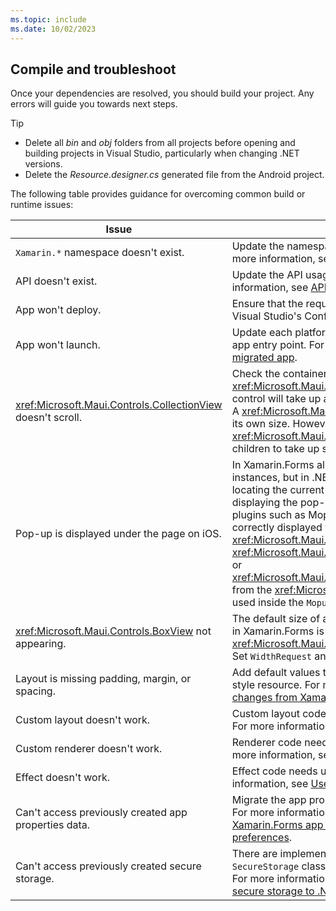 ```yaml
---
ms.topic: include
ms.date: 10/02/2023
---
```


## Compile and troubleshoot

Once your dependencies are resolved, you should build your project. Any errors will guide you towards next steps.

<!-- markdownlint-disable MD032 -->
> [!TIP]
> - Delete all *bin* and *obj* folders from all projects before opening and building projects in Visual Studio, particularly when changing .NET versions.
> - Delete the *Resource.designer.cs* generated file from the Android project.
<!-- markdownlint-enable MD032 -->

The following table provides guidance for overcoming common build or runtime issues:

| Issue | Tip |
| ----- | --- |
| `Xamarin.*` namespace doesn't exist. | Update the namespace to its .NET MAUI equivalent. For more information, see [Namespace changes](#namespace-changes). |
| API doesn't exist. | Update the API usage to its .NET MAUI equivalent. For more information, see [API changes](#api-changes). |
| App won't deploy. | Ensure that the required platform project is set to deploy in Visual Studio's Configuration Manager. |
| App won't launch. | Update each platform project's entry point class, and the app entry point. For more information, see [Boostrap your migrated app](../multi-project-to-multi-project.md#bootstrap-your-migrated-app). |
| <xref:Microsoft.Maui.Controls.CollectionView> doesn't scroll. | Check the container layout and the measured size of the <xref:Microsoft.Maui.Controls.CollectionView>. By default the control will take up as much space as the container allows. A <xref:Microsoft.Maui.Controls.Grid> will constrain children at its own size. However a <xref:Microsoft.Maui.Controls.StackLayout> will enable children to take up space beyond its bounds. |
| Pop-up is displayed under the page on iOS. | In Xamarin.Forms all pop-ups on iOS are `UIWindow` instances, but in .NET MAUI pop-ups are displayed by locating the current presenting `ViewController` and displaying the pop-up with `PresentViewControllerAsync`. In plugins such as Mopups, to ensure that your pop-ups are correctly displayed you should call <xref:Microsoft.Maui.Controls.Page.DisplayAlert%2A>, <xref:Microsoft.Maui.Controls.Page.DisplayActionSheet%2A>, or <xref:Microsoft.Maui.Controls.Page.DisplayPromptAsync%2A> from the <xref:Microsoft.Maui.Controls.ContentPage> that's used inside the `Mopup` popup. |
| <xref:Microsoft.Maui.Controls.BoxView> not appearing. | The default size of a <xref:Microsoft.Maui.Controls.BoxView> in Xamarin.Forms is 40x40. The default size of a <xref:Microsoft.Maui.Controls.BoxView> in .NET MAUI is 0x0. Set `WidthRequest` and `HeightRequest` to 40. |
| Layout is missing padding, margin, or spacing. | Add default values to your project based on the .NET MAUI style resource. For more information, see [Default value changes from Xamarin.Forms](../layouts.md#default-layout-value-changes-from-xamarinforms). |
| Custom layout doesn't work. | Custom layout code needs updating to work in .NET MAUI. For more information, see [Custom layout changes](#custom-layout-changes). |
| Custom renderer doesn't work. | Renderer code needs updating to work in .NET MAUI. For more information, see [Use custom renderers in .NET MAUI](../custom-renderers.md). |
| Effect doesn't work. | Effect code needs updating to work in .NET MAUI. For more information, see [Use effects in .NET MAUI](../effects.md). |
| Can't access previously created app properties data. | Migrate the app properties data to .NET MAUI preferences. For more information, see [Migrate data from the Xamarin.Forms app properties dictionary to .NET MAUI preferences](../app-properties.md). |
| Can't access previously created secure storage. | There are implementation differences between the `SecureStorage` class in Xamarin.Essentials and .NET MAUI. For more information, see [Migrate from Xamarin.Essentials secure storage to .NET MAUI secure storage](../secure-storage.md). |
